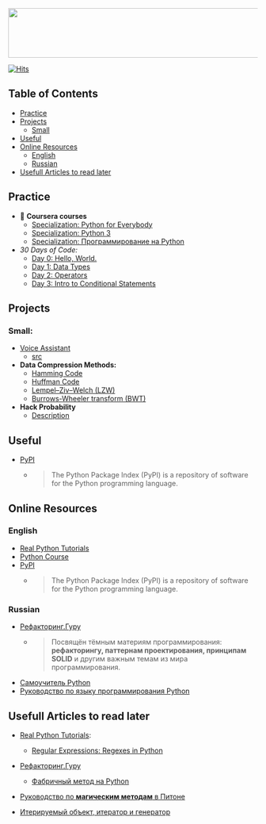 <img src="https://raw.githubusercontent.com/ElizaLo/Practice-Python/master/_Banner_Python.png" width="900" height="100">

[![Hits](https://hits.seeyoufarm.com/api/count/incr/badge.svg?url=https%3A%2F%2Fgithub.com%2FElizaLo%2FPractice-Python&count_bg=%23056DE3&title_bg=%23B5B5BC&icon=python.svg&icon_color=%23E7E7E7&title=Repository+Views&edge_flat=false)](https://hits.seeyoufarm.com)

## Table of Contents

- [Practice](https://github.com/ElizaLo/Practice-Python/blob/master/README.md#practice)
- [Projects](https://github.com/ElizaLo/Practice-Python/blob/master/README.md#projects)
   - [Small](https://github.com/ElizaLo/Practice-Python/blob/master/README.md#small)
- [Useful](https://github.com/ElizaLo/Practice-Python/blob/master/README.md#useful)
- [Online Resources](https://github.com/ElizaLo/Practice-Python/blob/master/README.md#online-resources)
   - [English](https://github.com/ElizaLo/Practice-Python/blob/master/README.md#english)
   - [Russian](https://github.com/ElizaLo/Practice-Python/blob/master/README.md#russian)
- [Usefull Articles to read later](https://github.com/ElizaLo/Practice-Python/blob/master/README.md#usefull-articles-to-read-later)

## Practice 

- 🔹 **Coursera courses**
   - [Specialization: Python for Everybody](https://github.com/ElizaLo/Practice-Python/tree/master/Python%20for%20Everybody)
   - [Specialization: Python 3](https://github.com/ElizaLo/Practice-Python/tree/master/Python%203%20Programming)
   - [Specialization: Программирование на Python](https://github.com/ElizaLo/Practice-Python/tree/master/Programming%20on%20Python%20Course)
- **30 Days of Code*:*
   - [Day 0: Hello, World.](https://www.hackerrank.com/challenges/30-hello-world/problem)
   - [Day 1: Data Types](https://www.hackerrank.com/challenges/30-data-types/problem)
   - [Day 2: Operators](https://www.hackerrank.com/challenges/30-operators/problem)
   - [Day 3: Intro to Conditional Statements](https://www.hackerrank.com/challenges/30-conditional-statements/problem)

## Projects

### Small:
- [Voice Assistant](https://github.com/ElizaLo/Practice-Python/tree/master/Voice%20Assistant)
   - [src](https://github.com/ElizaLo/Practice-Python/blob/master/Voice%20Assistant/src/main.py)
- **Data Compression Methods:**
   - [Hamming Code](https://github.com/ElizaLo/Practice-Python/blob/master/Data%20Compression%20Methods/Hamming%20Code/Hamming_code.ipynb)
   - [Huffman Code](https://github.com/ElizaLo/Practice-Python/blob/master/Data%20Compression%20Methods/Huffman%20Code/Huffman_code.ipynb)
   - [Lempel–Ziv–Welch (LZW)](https://github.com/ElizaLo/Practice-Python/blob/master/Data%20Compression%20Methods/Lempel–Ziv–Welch%20(LZW)%20algorithm/LZW.ipynb)
   - [Burrows-Wheeler transform (BWT)](https://github.com/ElizaLo/Practice-Python/blob/master/Data%20Compression%20Methods/Burrows–Wheeler%20transform/BWT.ipynb)
- **Hack Probability**
   - [Description](https://github.com/ElizaLo/Practice/blob/master/Hack%20Probability/Lab3.pdf)
  
## Useful
   
- [PyPI](https://pypi.org)
   - > The Python Package Index (PyPI) is a repository of software for the Python programming language.


## Online Resources

### English

- [Real Python Tutorials](https://realpython.com)
- [Python Course](https://www.python-course.eu/index.php)
- [PyPI](https://pypi.org)
   - > The Python Package Index (PyPI) is a repository of software for the Python programming language.
   
### Russian 

   - [Рефакторинг.Гуру](https://refactoring.guru/ru)
      - > Посвящён тёмным материям программирования: **рефакторингу, паттернам проектирования, принципам SOLID** и другим важным темам из мира программирования.
   - [Самоучитель Python](https://pythonworld.ru/samouchitel-python)
   - [Руководство по языку программирования Python](https://metanit.com/python/tutorial/)


## Usefull Articles to read later

- [Real Python Tutorials](https://realpython.com):
   - [Regular Expressions: Regexes in Python](https://realpython.com/regex-python/)
   
- [Рефакторинг.Гуру](https://refactoring.guru/ru)
   - [Фабричный метод на Python](https://refactoring.guru/ru/design-patterns/factory-method/python/example)
   
- [Руководство по **магическим методам** в Питоне](https://habr.com/ru/post/186608/)
- [Итерируемый объект, итератор и генератор](https://habr.com/ru/post/337314/)
